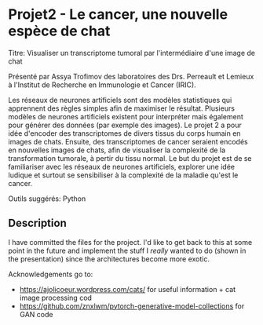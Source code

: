 # Projet2 - Le cancer, une nouvelle espèce de chat

Titre: Visualiser un transcriptome tumoral par l'intermédiaire d'une image de chat

Présenté par Assya Trofimov des laboratoires des Drs. Perreault et Lemieux à l'Institut de Recherche en Immunologie et Cancer (IRIC).

Les réseaux de neurones artificiels sont des modèles statistiques qui apprennent des règles simples afin de maximiser le résultat. Plusieurs modèles de neurones artificiels existent pour interpréter mais également pour générer des données (par exemple des images). 
Le projet 2 a pour idée d'encoder des transcriptomes de divers tissus du corps humain en images de chats. Ensuite, des transcriptomes de cancer seraient encodés en nouvelles images de chats, afin de visualiser la complexité de la transformation tumorale, à pertir du tissu normal.
Le but du projet est de se familiariser avec les réseaux de neurones artificiels, explorer une idée ludique et surtout se sensibiliser à la complexité de la maladie qu'est le cancer.

Outils suggérés: Python

## Description

I have committed the files for the project. I'd like to get back to this at some point in the future
and implement the stuff I *really* wanted to do (shown in the presentation) since the architectures
become more exotic.

Acknowledgements go to:
* https://ajolicoeur.wordpress.com/cats/ for useful information + cat image processing cod
* https://github.com/znxlwm/pytorch-generative-model-collections for GAN code

